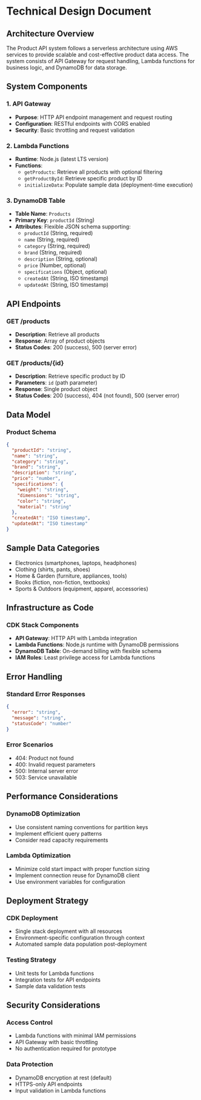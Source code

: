 # Technical Design Document

## Architecture Overview

The Product API system follows a serverless architecture using AWS services to provide scalable and cost-effective product data access. The system consists of API Gateway for request handling, Lambda functions for business logic, and DynamoDB for data storage.

## System Components

### 1. API Gateway
- **Purpose**: HTTP API endpoint management and request routing
- **Configuration**: RESTful endpoints with CORS enabled
- **Security**: Basic throttling and request validation

### 2. Lambda Functions
- **Runtime**: Node.js (latest LTS version)
- **Functions**:
  - `getProducts`: Retrieve all products with optional filtering
  - `getProductById`: Retrieve specific product by ID
  - `initializeData`: Populate sample data (deployment-time execution)

### 3. DynamoDB Table
- **Table Name**: `Products`
- **Primary Key**: `productId` (String)
- **Attributes**: Flexible JSON schema supporting:
  - `productId` (String, required)
  - `name` (String, required)
  - `category` (String, required)
  - `brand` (String, required)
  - `description` (String, optional)
  - `price` (Number, optional)
  - `specifications` (Object, optional)
  - `createdAt` (String, ISO timestamp)
  - `updatedAt` (String, ISO timestamp)

## API Endpoints

### GET /products
- **Description**: Retrieve all products
- **Response**: Array of product objects
- **Status Codes**: 200 (success), 500 (server error)

### GET /products/{id}
- **Description**: Retrieve specific product by ID
- **Parameters**: `id` (path parameter)
- **Response**: Single product object
- **Status Codes**: 200 (success), 404 (not found), 500 (server error)

## Data Model

### Product Schema
```json
{
  "productId": "string",
  "name": "string",
  "category": "string",
  "brand": "string",
  "description": "string",
  "price": "number",
  "specifications": {
    "weight": "string",
    "dimensions": "string",
    "color": "string",
    "material": "string"
  },
  "createdAt": "ISO timestamp",
  "updatedAt": "ISO timestamp"
}
```

## Sample Data Categories
- Electronics (smartphones, laptops, headphones)
- Clothing (shirts, pants, shoes)
- Home & Garden (furniture, appliances, tools)
- Books (fiction, non-fiction, textbooks)
- Sports & Outdoors (equipment, apparel, accessories)

## Infrastructure as Code

### CDK Stack Components
- **API Gateway**: HTTP API with Lambda integration
- **Lambda Functions**: Node.js runtime with DynamoDB permissions
- **DynamoDB Table**: On-demand billing with flexible schema
- **IAM Roles**: Least privilege access for Lambda functions

## Error Handling

### Standard Error Responses
```json
{
  "error": "string",
  "message": "string",
  "statusCode": "number"
}
```

### Error Scenarios
- 404: Product not found
- 400: Invalid request parameters
- 500: Internal server error
- 503: Service unavailable

## Performance Considerations

### DynamoDB Optimization
- Use consistent naming conventions for partition keys
- Implement efficient query patterns
- Consider read capacity requirements

### Lambda Optimization
- Minimize cold start impact with proper function sizing
- Implement connection reuse for DynamoDB client
- Use environment variables for configuration

## Deployment Strategy

### CDK Deployment
- Single stack deployment with all resources
- Environment-specific configuration through context
- Automated sample data population post-deployment

### Testing Strategy
- Unit tests for Lambda functions
- Integration tests for API endpoints
- Sample data validation tests

## Security Considerations

### Access Control
- Lambda functions with minimal IAM permissions
- API Gateway with basic throttling
- No authentication required for prototype

### Data Protection
- DynamoDB encryption at rest (default)
- HTTPS-only API endpoints
- Input validation in Lambda functions
